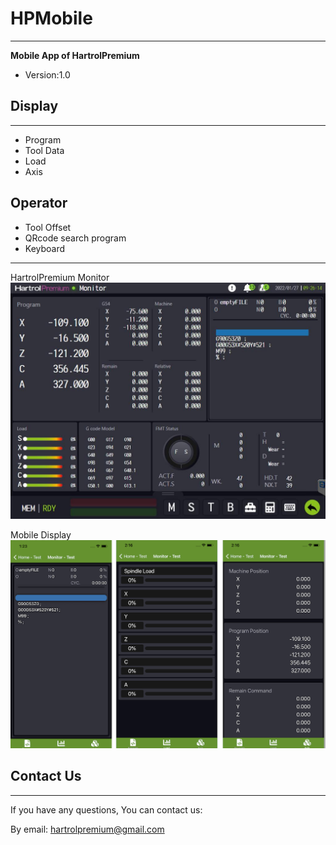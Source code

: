 # HPMobile
---
**Mobile App of HartrolPremium**
* Version:1.0

## Display
---
* Program
* Tool Data
* Load
* Axis
## Operator
* Tool Offset
* QRcode search program
* Keyboard

---

HartrolPremium Monitor
![Monitor-Machine](./Resources/Monitor-Machine.jpg)

Mobile Display
![Monitor-Mobile](./Resources/Monitor-Mobile.PNG)


## Contact Us
---
If you have any questions, You can contact us:

By email: hartrolpremium@gmail.com
